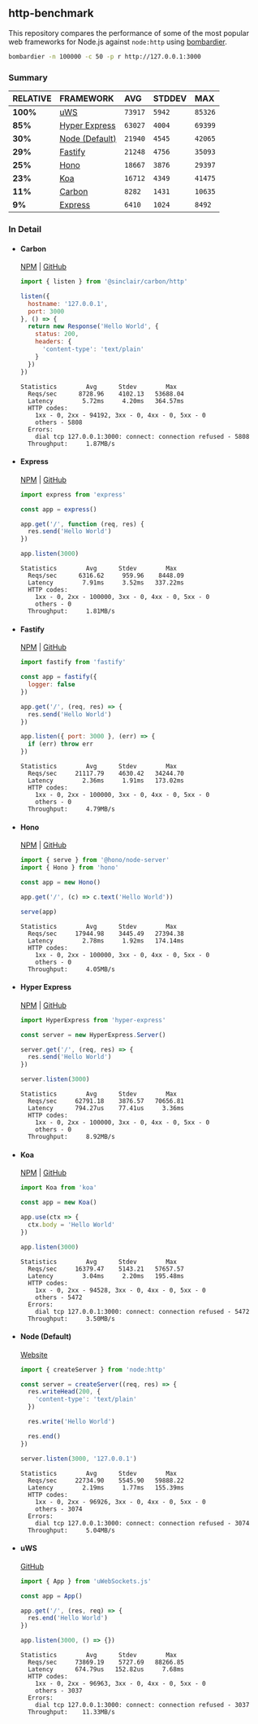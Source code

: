 ## http-benchmark

This repository compares the performance of some of the most popular web frameworks for Node.js against `node:http` using [bombardier](https://github.com/codesenberg/bombardier).

```bash
bombardier -n 100000 -c 50 -p r http://127.0.0.1:3000
```

### Summary

| RELATIVE | FRAMEWORK | AVG | STDDEV | MAX |
| :--- | :--- | :--- | :--- | :--- |
| **100%** | [uWS](#uws) | `73917` | `5942` | `85326` |
| **85%** | [Hyper Express](#hyper-express) | `63027` | `4004` | `69399` |
| **30%** | [Node (Default)](#node-default) | `21940` | `4545` | `42065` |
| **29%** | [Fastify](#fastify) | `21248` | `4756` | `35093` |
| **25%** | [Hono](#hono) | `18667` | `3876` | `29397` |
| **23%** | [Koa](#koa) | `16712` | `4349` | `41475` |
| **11%** | [Carbon](#carbon) | `8282` | `1431` | `10635` |
| **9%** | [Express](#express) | `6410` | `1024` | `8492` |


### In Detail

- #### Carbon
  [NPM](https://npmjs.com/@sinclair/carbon) | [GitHub](https://github.com/sinclairzx81/carbon)
  ```js
  import { listen } from '@sinclair/carbon/http'

  listen({
    hostname: '127.0.0.1',
    port: 3000
  }, () => {
    return new Response('Hello World', {
      status: 200,
      headers: {
        'content-type': 'text/plain'
      }
    })
  })
  ```

  ```
  Statistics        Avg      Stdev        Max
    Reqs/sec      8728.96    4102.13   53688.04
    Latency        5.72ms     4.20ms   364.57ms
    HTTP codes:
      1xx - 0, 2xx - 94192, 3xx - 0, 4xx - 0, 5xx - 0
      others - 5808
    Errors:
      dial tcp 127.0.0.1:3000: connect: connection refused - 5808
    Throughput:     1.87MB/s
  ```

- #### Express
  [NPM](https://npmjs.com/express) | [GitHub](https://github.com/expressjs/express)
  ```js
  import express from 'express'

  const app = express()

  app.get('/', function (req, res) {
    res.send('Hello World')
  })

  app.listen(3000)
  ```

  ```
  Statistics        Avg      Stdev        Max
    Reqs/sec      6316.62     959.96    8448.09
    Latency        7.91ms     3.52ms   337.22ms
    HTTP codes:
      1xx - 0, 2xx - 100000, 3xx - 0, 4xx - 0, 5xx - 0
      others - 0
    Throughput:     1.81MB/s
  ```

- #### Fastify
  [NPM](https://npmjs.com/fastify) | [GitHub](https://github.com/fastify/fastify)
  ```js
  import fastify from 'fastify'

  const app = fastify({
    logger: false
  })

  app.get('/', (req, res) => {
    res.send('Hello World')
  })

  app.listen({ port: 3000 }, (err) => {
    if (err) throw err
  })
  ```

  ```
  Statistics        Avg      Stdev        Max
    Reqs/sec     21117.79    4630.42   34244.70
    Latency        2.36ms     1.91ms   173.02ms
    HTTP codes:
      1xx - 0, 2xx - 100000, 3xx - 0, 4xx - 0, 5xx - 0
      others - 0
    Throughput:     4.79MB/s
  ```

- #### Hono
  [NPM](https://npmjs.com/hono) | [GitHub](https://github.com/honojs/hono)
  ```js
  import { serve } from '@hono/node-server'
  import { Hono } from 'hono'

  const app = new Hono()

  app.get('/', (c) => c.text('Hello World'))

  serve(app)
  ```

  ```
  Statistics        Avg      Stdev        Max
    Reqs/sec     17944.98    3445.49   27394.38
    Latency        2.78ms     1.92ms   174.14ms
    HTTP codes:
      1xx - 0, 2xx - 100000, 3xx - 0, 4xx - 0, 5xx - 0
      others - 0
    Throughput:     4.05MB/s
  ```

- #### Hyper Express
  [NPM](https://npmjs.com/hyper-express) | [GitHub](https://github.com/kartikk221/hyper-express)
  ```js
  import HyperExpress from 'hyper-express'

  const server = new HyperExpress.Server()

  server.get('/', (req, res) => {
    res.send('Hello World')
  })

  server.listen(3000)
  ```

  ```
  Statistics        Avg      Stdev        Max
    Reqs/sec     62791.18    3876.57   70656.81
    Latency      794.27us    77.41us     3.36ms
    HTTP codes:
      1xx - 0, 2xx - 100000, 3xx - 0, 4xx - 0, 5xx - 0
      others - 0
    Throughput:     8.92MB/s
  ```

- #### Koa
  [NPM](https://npmjs.com/koa) | [GitHub](https://github.com/koajs/koa)
  ```js
  import Koa from 'koa'

  const app = new Koa()

  app.use(ctx => {
    ctx.body = 'Hello World'
  })

  app.listen(3000)
  ```

  ```
  Statistics        Avg      Stdev        Max
    Reqs/sec     16379.47    5143.21   57657.57
    Latency        3.04ms     2.20ms   195.48ms
    HTTP codes:
      1xx - 0, 2xx - 94528, 3xx - 0, 4xx - 0, 5xx - 0
      others - 5472
    Errors:
      dial tcp 127.0.0.1:3000: connect: connection refused - 5472
    Throughput:     3.50MB/s
  ```

- #### Node (Default)
  [Website](https://nodejs.org/api/http.html)
  ```js
  import { createServer } from 'node:http'

  const server = createServer((req, res) => {
    res.writeHead(200, {
      'content-type': 'text/plain'
    })

    res.write('Hello World')

    res.end()
  })

  server.listen(3000, '127.0.0.1')
  ```

  ```
  Statistics        Avg      Stdev        Max
    Reqs/sec     22734.90    5545.90   59888.22
    Latency        2.19ms     1.77ms   155.39ms
    HTTP codes:
      1xx - 0, 2xx - 96926, 3xx - 0, 4xx - 0, 5xx - 0
      others - 3074
    Errors:
      dial tcp 127.0.0.1:3000: connect: connection refused - 3074
    Throughput:     5.04MB/s
  ```

- #### uWS
  [GitHub](https://github.com/uNetworking/uWebSockets.js)
  ```js
  import { App } from 'uWebSockets.js'

  const app = App()

  app.get('/', (res, req) => {
    res.end('Hello World')
  })

  app.listen(3000, () => {})
  ```

  ```
  Statistics        Avg      Stdev        Max
    Reqs/sec     73869.19    5727.69   88266.85
    Latency      674.79us   152.82us     7.68ms
    HTTP codes:
      1xx - 0, 2xx - 96963, 3xx - 0, 4xx - 0, 5xx - 0
      others - 3037
    Errors:
      dial tcp 127.0.0.1:3000: connect: connection refused - 3037
    Throughput:    11.33MB/s
  ```


